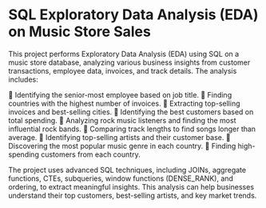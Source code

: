 # SQL Exploratory Data Analysis (EDA) on Music Store Sales

This project performs Exploratory Data Analysis (EDA) using SQL on a music store database, analyzing various business insights from customer transactions, employee data, invoices, and track details. The analysis includes:

🔹 Identifying the senior-most employee based on job title.
🔹 Finding countries with the highest number of invoices.
🔹 Extracting top-selling invoices and best-selling cities.
🔹 Identifying the best customers based on total spending.
🔹 Analyzing rock music listeners and finding the most influential rock bands.
🔹 Comparing track lengths to find songs longer than average.
🔹 Identifying top-selling artists and their customer base.
🔹 Discovering the most popular music genre in each country.
🔹 Finding high-spending customers from each country.

The project uses advanced SQL techniques, including JOINs, aggregate functions, CTEs, subqueries, window functions (DENSE_RANK), and ordering, to extract meaningful insights. This analysis can help businesses understand their top customers, best-selling artists, and key market trends.
